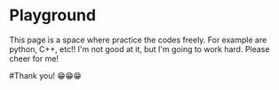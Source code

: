 # Playground
This page is a space where practice the codes freely. 
For example are python, C++, etc!! I'm not good at it, but I'm going to work hard.
Please cheer for me! 

#Thank you! 😁😁😁
